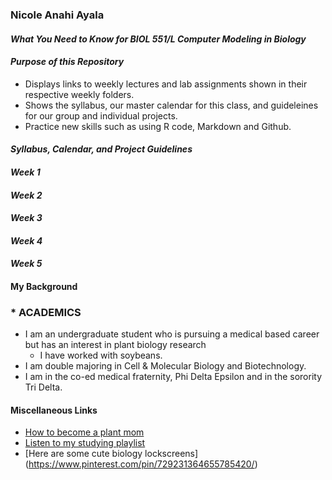 ### Nicole Anahi Ayala
#### _What You Need to Know for BIOL 551/L Computer Modeling in Biology_

#### *Purpose of this Repository*
* Displays links to weekly lectures and lab assignments shown in their respective weekly folders.
* Shows the syllabus, our master calendar for this class, and guideleines for our group and individual projects.
* Practice new skills such as using R code, Markdown and Github. 

#### *Syllabus, Calendar, and Project Guidelines*





#### *Week 1*




#### *Week 2*





#### *Week 3*





#### *Week 4*





#### *Week 5*






####  My Background
### * ACADEMICS
  * I am an undergraduate student who is pursuing a medical based career but has an interest in plant biology research 
       - I have worked with soybeans.
  * I am double majoring in Cell & Molecular Biology and Biotechnology.
  * I am in the co-ed medical fraternity, Phi Delta Epsilon and in the sorority Tri Delta.
 


#### Miscellaneous Links
* [How to become a plant mom](https://bloomscape.com/plant-care/beginners-guide-houseplants/)
* [Listen to my studying playlist](https://open.spotify.com/playlist/7Ev6OVR8me6SZtPTBJ3VxI)
* [Here are some cute biology lockscreens] (https://www.pinterest.com/pin/729231364655785420/)
